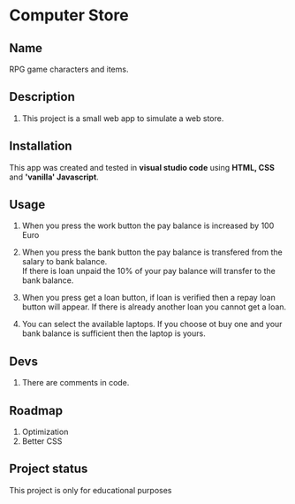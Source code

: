 # Computer Store


## Name
RPG game characters and items.

## Description
1.	This project is a small web app to simulate a web store.




## Installation
This app was created and tested in **visual studio code** using **HTML, CSS** and **'vanilla' Javascript**.

## Usage
1.  When you press the work button the pay balance is increased by 100 Euro

2.	When you press the bank button the pay balance is transfered from the salary to bank balance. <br />If there is loan unpaid the 10% of your pay balance will transfer to the bank balance.

3.	When you press get a loan button, if loan is verified then a repay loan button will appear. If there is already another loan you cannot get a loan.

4.	You can select the available laptops. If you choose ot buy one and your bank balance is sufficient then the laptop is yours.


## Devs

1.	There are comments in code.



## Roadmap
1.	Optimization
2.	Better CSS


## Project status
This project is only for educational purposes
